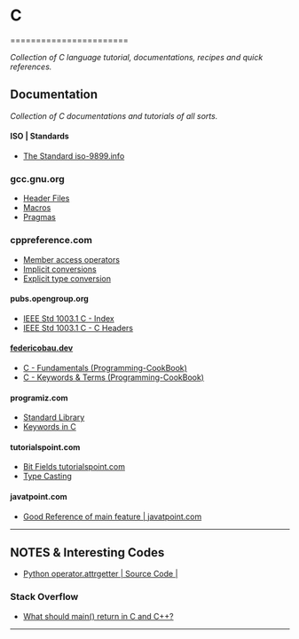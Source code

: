 # C
=======================

*Collection of C language tutorial, documentations, recipes and quick references.*


Documentation
--------------

*Collection of C documentations and tutorials of all sorts.*

#### ISO | Standards

- [The Standard iso-9899.info](http://www.iso-9899.info/wiki/The_Standard)

### gcc.gnu.org

- [Header Files](https://gcc.gnu.org/onlinedocs/cpp/Header-Files.html#Header-Files)
- [Macros](https://gcc.gnu.org/onlinedocs/cpp/Macros.html#Macros)
- [Pragmas](https://gcc.gnu.org/onlinedocs/cpp/Pragmas.html#Pragmas)

### cppreference.com

- [Member access operators](https://en.cppreference.com/w/c/language/operator_member_access)
- [Implicit conversions](https://en.cppreference.com/w/cpp/language/implicit_conversion)
- [Explicit type conversion](https://en.cppreference.com/w/cpp/language/explicit_cast)

#### pubs.opengroup.org

- [IEEE Std 1003.1 C - Index](https://pubs.opengroup.org/onlinepubs/009695399/idx/index.html)
- [IEEE Std 1003.1 C - C Headers](https://pubs.opengroup.org/onlinepubs/009695399/idx/headers.html)

#### [federicobau.dev](https://federicobau.dev/)

- [C - Fundamentals (Programming-CookBook)](./fundamentals/README.MD)
- [C - Keywords & Terms (Programming-CookBook)](./keywords_and_terms.md)

#### programiz.com

- [Standard Library](https://www.programiz.com/c-programming/library-function)
- [Keywords in C](https://www.programiz.com/c-programming/list-all-keywords-c-language)

#### tutorialspoint.com

- [Bit Fields tutorialspoint.com](https://www.tutorialspoint.com/cprogramming/c_bit_fields.htm)
- [Type Casting](https://www.tutorialspoint.com/cprogramming/c_type_casting.htm)

#### javatpoint.com

- [Good Reference of main feature | javatpoint.com](https://www.javatpoint.com/c-programming-language-tutorial)


-----------------------------------------------------------------------------------------------------


NOTES & Interesting Codes
-------------------------

- [Python operator.attrgetter  | Source Code |](https://github.com/python/cpython/blob/3.8/Modules/_operator.c#L1138-L1480)


### Stack Overflow

- [What should main() return in C and C++?](https://stackoverflow.com/questions/204476/what-should-main-return-in-c-and-c)


-----------------------------------------------------------------------------------------------------